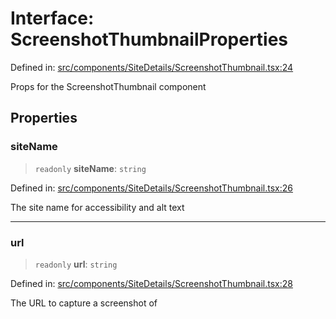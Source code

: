 # Interface: ScreenshotThumbnailProperties

Defined in: [src/components/SiteDetails/ScreenshotThumbnail.tsx:24](https://github.com/Nick2bad4u/Uptime-Watcher/blob/main/src/components/SiteDetails/ScreenshotThumbnail.tsx#L24)

Props for the ScreenshotThumbnail component

## Properties

### siteName

> `readonly` **siteName**: `string`

Defined in: [src/components/SiteDetails/ScreenshotThumbnail.tsx:26](https://github.com/Nick2bad4u/Uptime-Watcher/blob/main/src/components/SiteDetails/ScreenshotThumbnail.tsx#L26)

The site name for accessibility and alt text

***

### url

> `readonly` **url**: `string`

Defined in: [src/components/SiteDetails/ScreenshotThumbnail.tsx:28](https://github.com/Nick2bad4u/Uptime-Watcher/blob/main/src/components/SiteDetails/ScreenshotThumbnail.tsx#L28)

The URL to capture a screenshot of
